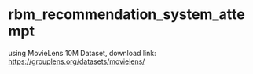 # rbm_recommendation_system_attempt
using MovieLens 10M Dataset, download link:
https://grouplens.org/datasets/movielens/
